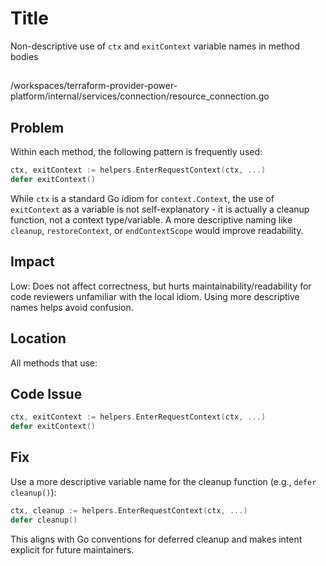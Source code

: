 # Title
Non-descriptive use of `ctx` and `exitContext` variable names in method bodies

##
/workspaces/terraform-provider-power-platform/internal/services/connection/resource_connection.go

## Problem
Within each method, the following pattern is frequently used:

```go
ctx, exitContext := helpers.EnterRequestContext(ctx, ...)
defer exitContext()
```

While `ctx` is a standard Go idiom for `context.Context`, the use of `exitContext` as a variable is not self-explanatory - it is actually a cleanup function, not a context type/variable. A more descriptive naming like `cleanup`, `restoreContext`, or `endContextScope` would improve readability.

## Impact
Low: Does not affect correctness, but hurts maintainability/readability for code reviewers unfamiliar with the local idiom. Using more descriptive names helps avoid confusion.

## Location
All methods that use:

## Code Issue
```go
ctx, exitContext := helpers.EnterRequestContext(ctx, ...)
defer exitContext()
```

## Fix
Use a more descriptive variable name for the cleanup function (e.g., `defer cleanup()`):

```go
ctx, cleanup := helpers.EnterRequestContext(ctx, ...)
defer cleanup()
```

This aligns with Go conventions for deferred cleanup and makes intent explicit for future maintainers.

